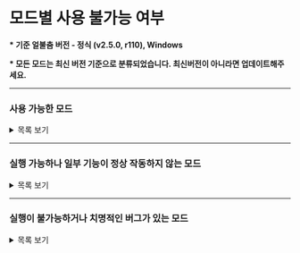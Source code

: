 # 모드별 사용 불가능 여부

**\* 기준 얼불춤 버전 - 정식 (v2.5.0, r110), Windows**

**\* 모든 모드는 최신 버전 기준으로 분류되었습니다. 최신버전이 아니라면 업데이트해주세요.**

---

### 사용 가능한 모드
<details>
  <summary>목록 보기</summary>
  
  * AdofaiExtension (v0.0.5)
  * AdofaiTweaks (v2.6.3 ; [이 링크](https://bot.adofai.gg/api/mods/AdofaiTweaks?download=true)를 통해 받아야 합니다)
  * AutoUpdate (v0.0.4)
  * BackToThePast (v1.9.3)
  * CustomDeathMassage (v1.0.0 ; 아카이브 서버 모드)
  * DesyncFix (v0.0.6)
  * DetailRP (v1.0.2)
  * DLC 대화창 디자인 바꿔주는 모드 (v0.1.0)
  * EditorTabLib (v2.2.0)
  * EmulateSpecialday (v1.1.0 ; 아카이브 서버 모드)
  * ErrorDetector (v1.0.0)
  * FaceLock (v1.0.1)
  * JudgeTextBeautifier(v1.4.0)
  * KeyViewer (v3.6.1)
  * Localizations (v1.0.0)
  * MinesweeperFlag (v0.0.1)
  * MusicTimestamp (v0.0.10)
  * NoTileDot (v1.0)
  * Overlayer (v2.4.0)
  * RainingKeys (v0.4.1)
  * ShowVFXs (v1.1.0)
  * TileCount (v0.0.9)
  * YoutubeStream (v0.0.5)
</details>

---

### 실행 가능하나 일부 기능이 정상 작동하지 않는 모드
<details>
  <summary>목록 보기</summary>
  
  * Editor+ Reborn
  * NoCameraStop
  * PlanetTweaks
  * RelativeFreeAngle
</details>

---

### 실행이 불가능하거나 치명적인 버그가 있는 모드
<details>
  <summary>목록 보기</summary>
  
  * EditorTweaks
  * Editor+
  * FixBug
  * MagicShapeMultiply
  * ProgressDisplayer
  * PrograssBar
  * ShowTimingWindowScale
  * TileTweaks
</details>

